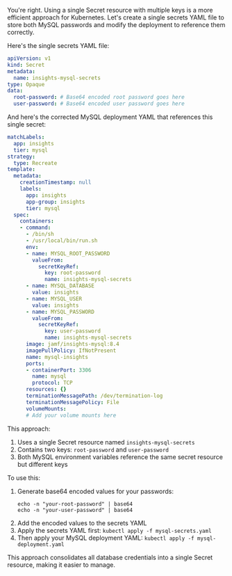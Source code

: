 You're right. Using a single Secret resource with multiple keys is a more efficient approach for Kubernetes. Let's create a single secrets YAML file to store both MySQL passwords and modify the deployment to reference them correctly.

Here's the single secrets YAML file:

```yaml
apiVersion: v1
kind: Secret
metadata:
  name: insights-mysql-secrets
type: Opaque
data:
  root-password: # Base64 encoded root password goes here
  user-password: # Base64 encoded user password goes here
```

And here's the corrected MySQL deployment YAML that references this single secret:

```yaml
matchLabels:
  app: insights
  tier: mysql
strategy:
  type: Recreate
template:
  metadata:
    creationTimestamp: null
    labels:
      app: insights
      app-group: insights
      tier: mysql
  spec:
    containers:
    - command:
      - /bin/sh
      - /usr/local/bin/run.sh
      env:
      - name: MYSQL_ROOT_PASSWORD
        valueFrom:
          secretKeyRef:
            key: root-password
            name: insights-mysql-secrets
      - name: MYSQL_DATABASE
        value: insights
      - name: MYSQL_USER
        value: insights
      - name: MYSQL_PASSWORD
        valueFrom:
          secretKeyRef:
            key: user-password
            name: insights-mysql-secrets
      image: jamf/insights-mysql:8.4
      imagePullPolicy: IfNotPresent
      name: mysql-insights
      ports:
      - containerPort: 3306
        name: mysql
        protocol: TCP
      resources: {}
      terminationMessagePath: /dev/termination-log
      terminationMessagePolicy: File
      volumeMounts:
      # Add your volume mounts here
```

This approach:
1. Uses a single Secret resource named `insights-mysql-secrets`
2. Contains two keys: `root-password` and `user-password`
3. Both MySQL environment variables reference the same secret resource but different keys

To use this:
1. Generate base64 encoded values for your passwords:
   ```
   echo -n "your-root-password" | base64
   echo -n "your-user-password" | base64
   ```
2. Add the encoded values to the secrets YAML
3. Apply the secrets YAML first: `kubectl apply -f mysql-secrets.yaml`
4. Then apply your MySQL deployment YAML: `kubectl apply -f mysql-deployment.yaml`

This approach consolidates all database credentials into a single Secret resource, making it easier to manage.
